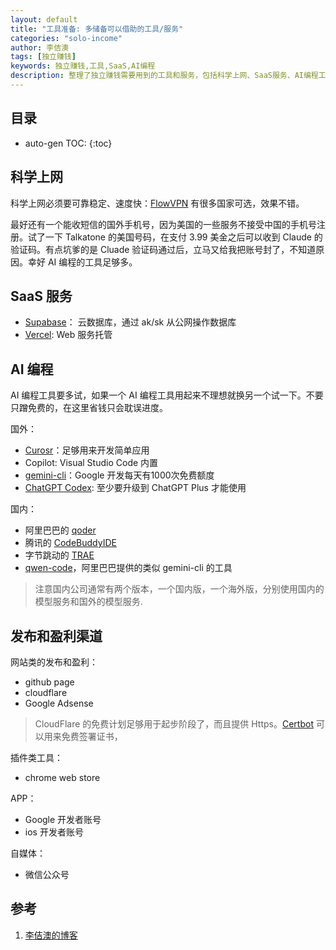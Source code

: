 ```yaml
---
layout: default
title: "工具准备: 多储备可以借助的工具/服务"
categories: "solo-income"
author: 李佶澳
tags: [独立赚钱]
keywords: 独立赚钱,工具,SaaS,AI编程
description: 整理了独立赚钱需要用到的工具和服务，包括科学上网、SaaS服务、AI编程工具以及各种发布和盈利渠道。
---
```


## 目录

* auto-gen TOC:
{:toc}

## 科学上网

科学上网必须要可靠稳定、速度快：[FlowVPN](https://www.fv.pn/sign-up?r=25-272915) 有很多国家可选，效果不错。

最好还有一个能收短信的国外手机号，因为美国的一些服务不接受中国的手机号注册。试了一下 Talkatone 的美国号码，在支付 3.99 美金之后可以收到 Claude 的验证码。有点坑爹的是 Cluade 验证码通过后，立马又给我把账号封了，不知道原因。幸好 AI 编程的工具足够多。

## SaaS 服务

* [Supabase](https://supabase.com/docs/guides/getting-started/quickstarts/vue)： 云数据库，通过 ak/sk 从公网操作数据库
* [Vercel](https://vercel.com/docs):  Web 服务托管

## AI 编程

AI 编程工具要多试，如果一个 AI 编程工具用起来不理想就换另一个试一下。不要只蹭免费的，在这里省钱只会耽误进度。

国外：

* [Curosr](https://cursor.com/en)：足够用来开发简单应用
* Copilot: Visual Studio Code 内置
* [gemini-cli](https://github.com/google-gemini/gemini-cli)：Google 开发每天有1000次免费额度
* [ChatGPT Codex](https://chatgpt.com/codex): 至少要升级到 ChatGPT Plus 才能使用

国内：

* 阿里巴巴的 [qoder](https://qoder.com/)
* 腾讯的 [CodeBuddyIDE](https://www.codebuddy.ai/)
* 字节跳动的 [TRAE](https://www.trae.ai/)
* [qwen-code](https://github.com/QwenLM/qwen-code)，阿里巴巴提供的类似 gemini-cli 的工具

>注意国内公司通常有两个版本，一个国内版，一个海外版，分别使用国内的模型服务和国外的模型服务.

## 发布和盈利渠道

网站类的发布和盈利：

* github page
* cloudflare
* Google Adsense

>CloudFlare 的免费计划足够用于起步阶段了，而且提供 Https。[Certbot](https://certbot.eff.org/) 可以用来免费签署证书，

插件类工具：

* chrome web store

APP：

* Google 开发者账号
* ios 开发者账号

自媒体：

* 微信公众号

## 参考

1. [李佶澳的博客][1]

[1]: https://www.lijiaocn.com "李佶澳的博客"